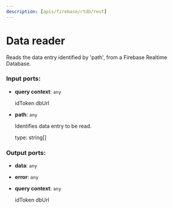 ```yaml
---
description: [apis/firebase/rtdb/rest]
---
```


# Data reader

Reads the data entry identified by 'path', from a Firebase Realtime Database.

### Input ports:

* __query context__: ` any `

    idToken
    dbUrl


* __path__: ` any `

    Identifies data entry to be read.
    
    type: string[]

### Output ports:

* __data__: ` any `


* __error__: ` any `


* __query context__: ` any `

    idToken
    dbUrl

